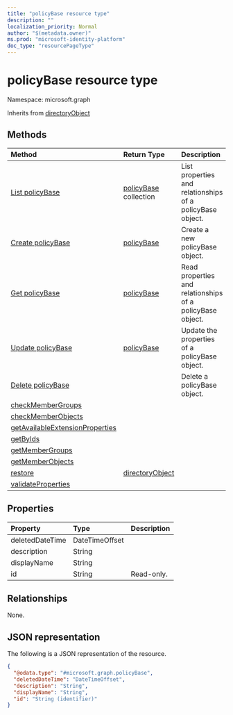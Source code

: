 ```yaml
---
title: "policyBase resource type"
description: ""
localization_priority: Normal
author: "$(metadata.owner)"
ms.prod: "microsoft-identity-platform"
doc_type: "resourcePageType"
---
```


# policyBase resource type

Namespace: microsoft.graph

Inherits from [directoryObject](directoryobject.md)

## Methods

| Method                                                                                  | Return Type                                         | Description                                               |
| :-------------------------------------------------------------------------------------- | :-------------------------------------------------- | :-------------------------------------------------------- |
| [List policyBase](../api/policybase-list.md)                                            | [policyBase](policyBase.md) collection              | List properties and relationships of a policyBase object. |
| [Create policyBase](../api/policybase-create.md)                                        | [policyBase](policyBase.md)                         | Create a new policyBase object.                           |
| [Get policyBase](../api/policybase-get.md)                                              | [policyBase](policyBase.md)                         | Read properties and relationships of a policyBase object. |
| [Update policyBase](../api/policybase-update.md)                                        | [policyBase](policyBase.md)                         | Update the properties of a policyBase object.             |
| [Delete policyBase](../api/policybase-delete.md)                                        |                                                     | Delete a policyBase object.                               |
| [checkMemberGroups](../api/policybase-checkMemberGroups.md)                             |                                                     |                                                           |
| [checkMemberObjects](../api/policybase-checkMemberObjects.md)                           |                                                     |                                                           |
| [getAvailableExtensionProperties](../api/policybase-getAvailableExtensionProperties.md) |                                                     |                                                           |
| [getByIds](../api/policybase-getByIds.md)                                               |                                                     |                                                           |
| [getMemberGroups](../api/policybase-getMemberGroups.md)                                 |                                                     |                                                           |
| [getMemberObjects](../api/policybase-getMemberObjects.md)                               |                                                     |                                                           |
| [restore](../api/policybase-restore.md)                                                 | [directoryObject](../resources/-directoryobject.md) |                                                           |
| [validateProperties](../api/policybase-validateProperties.md)                           |                                                     |                                                           |

## Properties

| Property        | Type           | Description |
| :-------------- | :------------- | :---------- |
| deletedDateTime | DateTimeOffset |             |
| description     | String         |             |
| displayName     | String         |             |
| id              | String         | Read-only.  |

## Relationships

None.

## JSON representation

The following is a JSON representation of the resource.

<!-- {
  "blockType": "resource",
  "keyProperty": "id",
  "@odata.type": "microsoft.graph.policyBase",
  "baseType": "microsoft.graph.directoryObject",
  "openType": False
}
-->

```json
{
  "@odata.type": "#microsoft.graph.policyBase",
  "deletedDateTime": "DateTimeOffset",
  "description": "String",
  "displayName": "String",
  "id": "String (identifier)"
}
```
